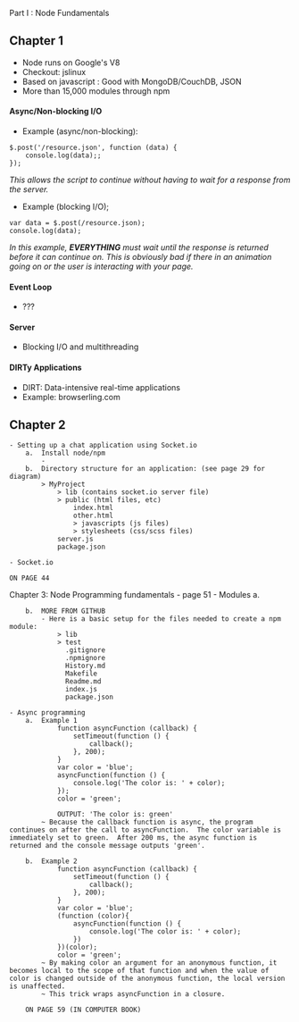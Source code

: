 Part I : Node Fundamentals

## Chapter 1
- Node runs on Google's V8
- Checkout: jslinux
- Based on javascript : Good with MongoDB/CouchDB, JSON
- More than 15,000 modules through npm

#### Async/Non-blocking I/O
- Example (async/non-blocking):

```
$.post('/resource.json', function (data) {
	console.log(data);;
});
```

*This allows the script to continue without having to wait for a response from the server.*
- Example (blocking I/O);

```
var data = $.post(/resource.json);
console.log(data);
```

*In this example, **EVERYTHING** must wait until the response is returned before it can continue on.*
*This is obviously bad if there in an animation going on or the user is interacting with your page.*

#### Event Loop
- ???

#### Server
- Blocking I/O and multithreading

#### DIRTy Applications
- DIRT: Data-intensive real-time applications
- Example: browserling.com

## Chapter 2
	- Setting up a chat application using Socket.io
		a.  Install node/npm
			-  
		b.  Directory structure for an application: (see page 29 for diagram)
			> MyProject
				> lib (contains socket.io server file)
				> public (html files, etc)
					index.html
					other.html
					> javascripts (js files)
					> stylesheets (css/scss files)
				server.js
				package.json

	- Socket.io

	ON PAGE 44

Chapter 3: Node Programming fundamentals - page 51
	- Modules
		a.

		b.  MORE FROM GITHUB
			- Here is a basic setup for the files needed to create a npm module:
				> lib
				> test
				  .gitignore
				  .npmignore
				  History.md
				  Makefile
				  Readme.md
				  index.js
				  package.json

	- Async programming
		a.  Example 1
				function asyncFunction (callback) {
					setTimeout(function () {
						callback();
					}, 200);
				}
				var color = 'blue';
				asyncFunction(function () {
					console.log('The color is: ' + color);
				});
				color = 'green';

				OUTPUT: 'The color is: green'
			~ Because the callback function is async, the program continues on after the call to asyncFunction.  The color variable is immediately set to green.  After 200 ms, the async function is returned and the console message outputs 'green'.

		b.  Example 2
				function asyncFunction (callback) {
					setTimeout(function () {
						callback();
					}, 200);
				}
				var color = 'blue';
				(function (color){
					asyncFunction(function () {
						console.log('The color is: ' + color);
					})
				})(color);
				color = 'green';
			~ By making color an argument for an anonymous function, it becomes local to the scope of that function and when the value of color is changed outside of the anonymous function, the local version is unaffected.
			~ This trick wraps asyncFunction in a closure.

		ON PAGE 59 (IN COMPUTER BOOK)





